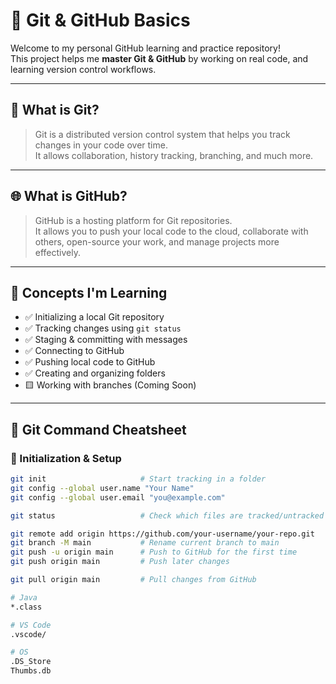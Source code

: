 # 🚀 Git & GitHub Basics

Welcome to my personal GitHub learning and practice repository!  
This project helps me **master Git & GitHub** by working on real code, and learning version control workflows.

---

## 📌 What is Git?

> Git is a distributed version control system that helps you track changes in your code over time.  
> It allows collaboration, history tracking, branching, and much more.

---

## 🌐 What is GitHub?

> GitHub is a hosting platform for Git repositories.  
> It allows you to push your local code to the cloud, collaborate with others, open-source your work, and manage projects more effectively.

---

## 🧠 Concepts I'm Learning

- ✅ Initializing a local Git repository
- ✅ Tracking changes using `git status`
- ✅ Staging & committing with messages
- ✅ Connecting to GitHub
- ✅ Pushing local code to GitHub
- ✅ Creating and organizing folders
- 🟨 Working with branches (Coming Soon)

---

## 🧰 Git Command Cheatsheet

### 🔧 Initialization & Setup

```bash
git init                     # Start tracking in a folder
git config --global user.name "Your Name"
git config --global user.email "you@example.com"

git status                   # Check which files are tracked/untracked

git remote add origin https://github.com/your-username/your-repo.git
git branch -M main           # Rename current branch to main
git push -u origin main      # Push to GitHub for the first time
git push origin main         # Push later changes

git pull origin main         # Pull changes from GitHub

# Java
*.class

# VS Code
.vscode/

# OS
.DS_Store
Thumbs.db

